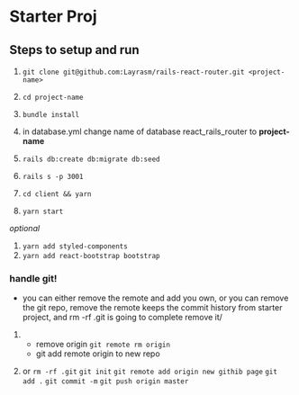 # Starter Proj

## Steps to setup and run

1. `git clone git@github.com:Layrasm/rails-react-router.git <project-name>`

2. `cd project-name`
3. `bundle install`
4. in database.yml change name of database react_rails_router to **project-name**
5. `rails db:create db:migrate db:seed`
6. `rails s -p 3001`

7. `cd client && yarn`
8. `yarn start`

*optional*
1. `yarn add styled-components`
2. `yarn add react-bootstrap bootstrap`

### handle git!

- you can either remove the remote and add you own, or you can remove the git repo, remove the
  remote keeps the commit history from starter project, and rm -rf .git is going to complete remove
  it/

1.  - remove origin `git remote rm origin`
    - git add remote origin to new repo

2.  or
    `rm -rf .git`
    `git init`
    `git remote add origin new githib page`
    `git add .`
    `git commit -m`
    `git push origin master`
